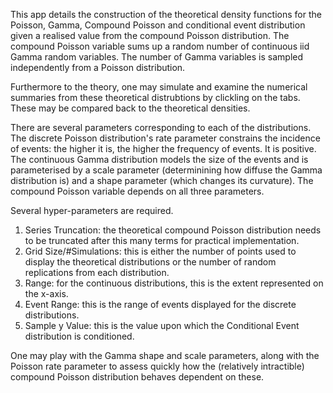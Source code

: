 This app details the construction of the theoretical density functions for the Poisson, Gamma, Compound Poisson and conditional event distribution given a realised value from the compound Poisson distribution. The compound Poisson variable sums up a random number of continuous iid Gamma random variables. The number of Gamma variables is sampled independently from a Poisson distribution.

Furthermore to the theory, one may simulate and examine the numerical summaries from these theoretical distrubtions by clickling on the tabs. These may be compared back to the theoretical densities.

There are several parameters corresponding to each of the distributions. The discrete Poisson distribution's rate parameter constrains the incidence of events: the higher it is, the higher the frequency of events. It is positive. The continuous Gamma distribution models the size of the events and is parameterised by a scale parameter (determinining how diffuse the Gamma distribution is) and a shape parameter (which changes its curvature). The compound Poisson variable depends on all three parameters.

Several hyper-parameters are required.

1. Series Truncation: the theoretical compound Poisson distribution needs to be truncated after this many terms for practical implementation. 
2. Grid Size/#Simulations: this is either the number of points used to display the theoretical distributions or the number of random replications from each distribution.
3. Range: for the continuous distributions, this is the extent represented on the x-axis.
4. Event Range: this is the range of events displayed for the discrete distributions.
5. Sample y Value: this is the value upon which the Conditional Event distribution is conditioned.

One may play with the Gamma shape and scale parameters, along with the Poisson rate parameter to assess quickly how the (relatively intractible) compound Poisson distribution behaves dependent on these.

